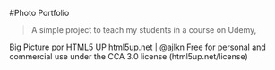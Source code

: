 #Photo Portfolio

> A simple project to teach my students in a course on Udemy,

Big Picture por HTML5 UP
html5up.net | @ajlkn
Free for personal and commercial use under the CCA 3.0 license (html5up.net/license)

